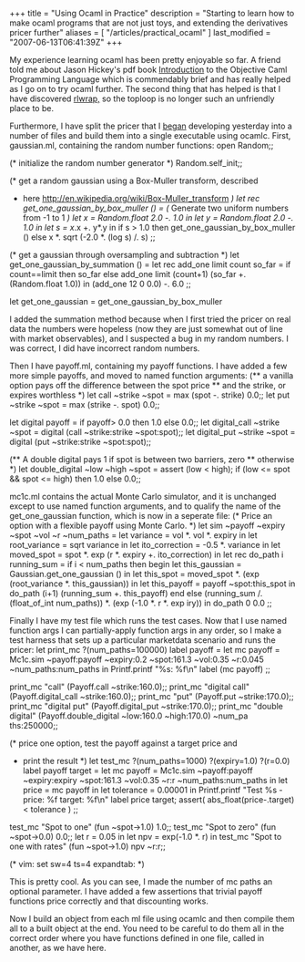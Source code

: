 +++
title = "Using Ocaml in Practice"
description = "Starting to learn how to make ocaml programs that are not just toys, and extending the derivatives pricer further"
aliases = [ "/articles/practical_ocaml" ]
last_modified = "2007-06-13T06:41:39Z"
+++


My experience learning ocaml has been pretty enjoyable so far. A friend
told me about Jason Hickey's pdf book [Introduction][5] to the Objective
Caml Programming Language which is commendably brief and has really
helped as I go on to try ocaml further. The second thing that has
helped is that I have discovered [rlwrap,][6] so the toploop is no longer
such an unfriendly place to be.

Furthermore, I have split the pricer that I [began][7] developing
yesterday into a number of files and build them into a single
executable using ocamlc. First, gaussian.ml, containing the random
number functions:
open Random;;

(* initialize the random number generator *)
Random.self_init;;

(* get a random gaussian using a Box-Muller transform, described
* here http://en.wikipedia.org/wiki/Box-Muller_transform *)
let rec get_one_gaussian_by_box_muller () =
(* Generate two uniform numbers from -1 to 1 *)
let x = Random.float 2.0 -. 1.0 in
let y = Random.float 2.0 -. 1.0 in
let s = x*.x +. y*.y in
if s > 1.0 then get_one_gaussian_by_box_muller ()
else x *. sqrt (-2.0 *. (log s) /. s)
;;

(* get a gaussian through oversampling and subtraction *)
let get_one_gaussian_by_summation () =
let rec add_one limit count so_far =
if count==limit then so_far
else add_one limit (count+1) (so_far +. (Random.float 1.0)) in
(add_one 12 0 0.0) -. 6.0
;;

let get_one_gaussian = get_one_gaussian_by_box_muller

I added the summation method because when I first tried the pricer on
real data the numbers were hopeless (now they are just somewhat out of
line with market observables), and I suspected a bug in my random
numbers. I was correct, I did have incorrect random numbers.

Then I have payoff.ml, containing my payoff functions. I have added a
few more simple payoffs, and moved to named function arguments:
(** a vanilla option pays off the difference between the spot price
** and the strike, or expires worthless *)
let call ~strike ~spot = max (spot -. strike) 0.0;;
let put ~strike ~spot = max (strike -. spot) 0.0;;

let digital payoff = if payoff> 0.0 then 1.0 else 0.0;;
let digital_call ~strike ~spot = digital (call ~strike:strike ~spot:spot);;
let digital_put ~strike ~spot = digital (put ~strike:strike ~spot:spot);;

(** A double digital pays 1 if spot is between two barriers, zero
** otherwise *)
let double_digital ~low ~high ~spot =
assert (low < high);
if (low <= spot && spot <= high) then 1.0
else 0.0;;

mc1c.ml contains the actual Monte Carlo simulator, and it is unchanged
except to use named function arguments, and to qualify the name of the
get_one_gaussian function, which is now in a seperate file:
(* Price an option with a flexible payoff using Monte Carlo. *)
let sim ~payoff ~expiry ~spot ~vol ~r ~num_paths =
let variance = vol *. vol *. expiry in
let root_variance = sqrt variance in
let ito_correction = -0.5 *. variance in
let moved_spot = spot *. exp (r *. expiry +. ito_correction) in
let rec do_path i running_sum =
if i < num_paths then begin
let this_gaussian = Gaussian.get_one_gaussian () in
let this_spot = moved_spot *. (exp (root_variance *. this_gaussian))
in
let this_payoff = payoff ~spot:this_spot in
do_path (i+1) (running_sum +. this_payoff)
end
else (running_sum /. (float_of_int num_paths)) *. (exp (-1.0 *. r *. exp
iry))
in
do_path 0 0.0
;;

Finally I have my test file which runs the test cases. Now that I use
named function args I can partially-apply function args in any order,
so I make a test harness that sets up a particular marketdata scenario
and runs the pricer:
let print_mc ?(num_paths=100000) label payoff =
let mc payoff =
Mc1c.sim
~payoff:payoff
~expiry:0.2
~spot:161.3
~vol:0.35
~r:0.045
~num_paths:num_paths
in
Printf.printf "%s: %f\n" label (mc payoff)
;;

print_mc "call" (Payoff.call ~strike:160.0);;
print_mc "digital call" (Payoff.digital_call ~strike:160.0);;
print_mc "put" (Payoff.put ~strike:170.0);;
print_mc "digital put" (Payoff.digital_put ~strike:170.0);;
print_mc "double digital" (Payoff.double_digital ~low:160.0 ~high:170.0) ~num_pa
ths:250000;;

(* price one option, test the payoff against a target price and
* print the result  *)
let test_mc ?(num_paths=1000) ?(expiry=1.0) ?(r=0.0) label payoff target =
let mc payoff =
Mc1c.sim
~payoff:payoff
~expiry:expiry
~spot:161.3
~vol:0.35
~r:r
~num_paths:num_paths
in
let price = mc payoff in
let tolerance = 0.00001 in
Printf.printf "Test %s - price: %f target: %f\n" label price target;
assert( abs_float(price-.target) < tolerance )
;;

test_mc "Spot to one" (fun ~spot->1.0) 1.0;;
test_mc "Spot to zero" (fun ~spot->0.0) 0.0;;
let r = 0.05 in
let npv =  exp(-1.0 *. r) in
test_mc "Spot to one with rates" (fun ~spot->1.0) npv ~r:r;;

(* vim: set sw=4 ts=4 expandtab: *)

This is pretty cool. As you can see, I made the number of mc paths an
optional parameter. I have added a few assertions that trivial payoff
functions price correctly and that discounting works.

Now I build an object from each ml file using ocamlc and then compile
them all to a built object at the end. You need to be careful to do
them all in the correct order where you have functions defined in one
file, called in another, as we have here.

[1]: http://www.uncarved.com/articles/practical_ocaml
[2]: http://www.uncarved.com/
[3]: http://www.uncarved.com/articles/contact
[4]: http://www.uncarved.com/login/
[5]: http://www.cs.caltech.edu/courses/cs134/cs134b/book.pdf
[6]: http://utopia.knoware.nl/~hlub/uck/rlwrap/
[7]: http://www.uncarved.com/blog/ocaml_deriv_1.mrk
[8]: http://www.uncarved.com/tags/computers
[9]: mailto:sean@uncarved.com
[10]: http://creativecommons.org/licenses/by-sa/4.0/
